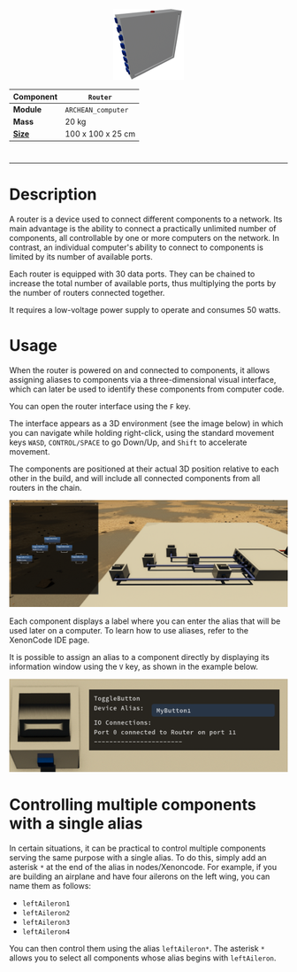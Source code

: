 <p align="center">
  <img src="Router.png" />
</p>

|Component|`Router`|
|---|---|
|**Module**|`ARCHEAN_computer`|
|**Mass**|20 kg|
|[**Size**](# "Based on the component's occupancy in a fixed 25cm grid.")|100 x 100 x 25 cm|
#
---

# Description
A router is a device used to connect different components to a network. Its main advantage is the ability to connect a practically unlimited number of components, all controllable by one or more computers on the network. In contrast, an individual computer's ability to connect to components is limited by its number of available ports.

Each router is equipped with 30 data ports. They can be chained to increase the total number of available ports, thus multiplying the ports by the number of routers connected together.

It requires a low-voltage power supply to operate and consumes 50 watts.

# Usage
When the router is powered on and connected to components, it allows assigning aliases to components via a three-dimensional visual interface, which can later be used to identify these components from computer code.

You can open the router interface using the `F` key.

The interface appears as a 3D environment (see the image below) in which you can navigate while holding right-click, using the standard movement keys `WASD`, `CONTROL/SPACE` to go Down/Up, and `Shift` to accelerate movement.

The components are positioned at their actual 3D position relative to each other in the build, and will include all connected components from all routers in the chain.

![Router](routerillus1.png)

Each component displays a label where you can enter the alias that will be used later on a computer. To learn how to use aliases, refer to the XenonCode IDE page.

It is possible to assign an alias to a component directly by displaying its information window using the `V` key, as shown in the example below.

![Router](routerillus2.png)

# Controlling multiple components with a single alias
In certain situations, it can be practical to control multiple components serving the same purpose with a single alias. To do this, simply add an asterisk `*` at the end of the alias in nodes/Xenoncode. For example, if you are building an airplane and have four ailerons on the left wing, you can name them as follows:
- `leftAileron1`
- `leftAileron2`
- `leftAileron3`
- `leftAileron4`

You can then control them using the alias `leftAileron*`. The asterisk `*` allows you to select all components whose alias begins with `leftAileron`.
